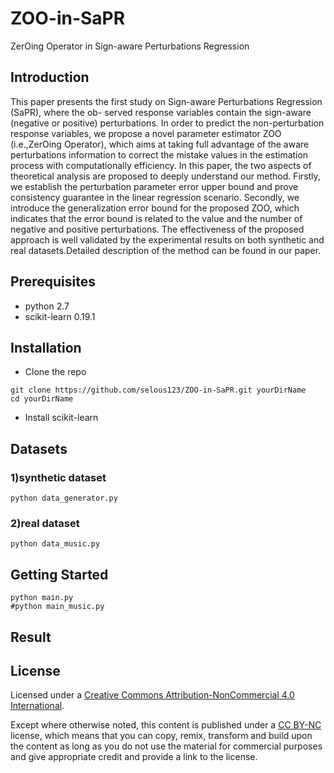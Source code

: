 # ZOO-in-SaPR
ZerOing Operator in Sign-aware Perturbations Regression 

## Introduction
This paper presents the first study on Sign-aware Perturbations Regression (SaPR), where the ob- served response variables contain the sign-aware (negative or positive) perturbations. In order to predict the non-perturbation response variables, we propose a novel parameter estimator ZOO (i.e.,ZerOing Operator), which aims at taking full advantage of the aware perturbations information to correct the mistake values in the estimation process with computationally efficiency. In this paper, the two aspects of theoretical analysis are proposed to deeply understand our method. Firstly, we establish the perturbation parameter error upper bound and prove consistency guarantee in the linear regression scenario. Secondly, we introduce the generalization error bound for the proposed ZOO, which indicates that the error bound is related to the value and the number of negative and positive perturbations. The effectiveness of the proposed approach is well validated by the experimental results on both synthetic and real datasets.Detailed description of the method can be found in our paper.
## Prerequisites
- python 2.7
- scikit-learn 0.19.1
## Installation
- Clone the repo
```
git clone https://github.com/selous123/ZOO-in-SaPR.git yourDirName
cd yourDirName
```
- Install scikit-learn

## Datasets
### 1)synthetic dataset
```
python data_generator.py
```
### 2)real dataset
```
python data_music.py
```
## Getting Started
```
python main.py
#python main_music.py
```

## Result

## License
Licensed under a [Creative Commons Attribution-NonCommercial 4.0 International](https://creativecommons.org/licenses/by-nc/4.0/).

Except where otherwise noted, this content is published under a [CC BY-NC](https://creativecommons.org/licenses/by-nc/4.0/) license, which means that you can copy, remix, transform and build upon the content as long as you do not use the material for commercial purposes and give appropriate credit and provide a link to the license.